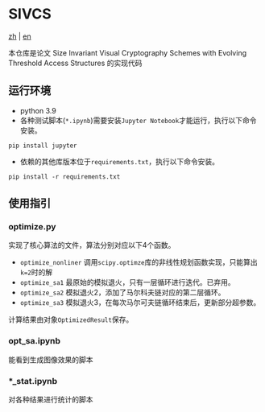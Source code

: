 # SIVCS
[zh](README_zh_CN.md) | [en](README.md)

本仓库是论文 Size Invariant Visual Cryptography Schemes with Evolving Threshold Access Structures 的实现代码
## 运行环境
- python 3.9
- 各种测试脚本(`*.ipynb`)需要安装`Jupyter Notebook`才能运行，执行以下命令安装。
```shell
pip install jupyter
```
- 依赖的其他库版本位于`requirements.txt`，执行以下命令安装。
```shell
pip install -r requirements.txt
```
## 使用指引
### optimize.py
实现了核心算法的文件，算法分别对应以下4个函数。
- `optimize_nonliner`  调用`scipy.optimze`库的非线性规划函数实现，只能算出`k=2`时的解
- `optimize_sa1` 最原始的模拟退火，只有一层循环进行迭代。已弃用。
- `optimize_sa2` 模拟退火2，添加了马尔科夫链对应的第二层循环。
- `optimize_sa3` 模拟退火3，在每次马尔可夫链循环结束后，更新部分超参数。

计算结果由对象`OptimizedResult`保存。

### opt_sa.ipynb
能看到生成图像效果的脚本

### *_stat.ipynb
对各种结果进行统计的脚本